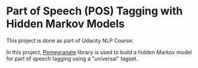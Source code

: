 # Part of Speech (POS) Tagging with Hidden Markov Models 

This project is done as part of Udacity NLP Course.

In this project, [Pomegranate](http://pomegranate.readthedocs.io/) library is used to build a hidden Markov model for part of speech tagging using a "universal" tagset.
